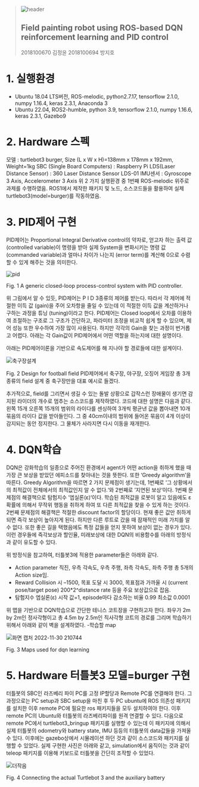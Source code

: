 >![header](https://capsule-render.vercel.app/api?type=transparent&color=auto&height=90&section=header&text=2022-2%20SW%20Capstone%20Design&fontSize=50&fontColor=A9280C)
>
>## Field painting robot using ROS-based DQN reinforcement learning and PID control
>
> 2018100670 김정윤
> 2018100694 방지호

# 1. 실행환경 
- Ubuntu 18.04 LTS버전, ROS-melodic, python2.7.17, tensorflow 2.1.0, numpy 1.16.4, keras 2.3.1, Anaconda 3
- Ubuntu 22.04, ROS2-humble, python 3.9, tensorflow 2.1.0, numpy 1.16.6, keras 2.3.1, Gazebo9

# 2. Hardware 스펙
모델 : turtlebot3 burger, Size (L x W x H)=138mm x 178mm x 192mm, Weight=1kg
SBC (Single Board Computers) : Raspberry Pi
LDS(Laser Distance Sensor) : 360 Laser Distance Sensor LDS-01
IMU센서 : Gyroscope 3 Axis, Accelerometer 3 Axis
위 2 가지 실행환경 중 1번째 ROS-melodic 위주로 과제를 수행하였음. ROS1에서 제작한 패키지 및 노드, 소스코드들을 활용하여 실제 turtlebot3(model=burger)를 작동하였음.

# 3. PID제어 구현
PID제어는 Proportional Integral Derivative control의 약자로, 얻고자 하는 출력 값 (controlled variable)이 명령을 받아 실제 System을 변화시키는 명령 값 (commanded variable)과 얼마나 차이가 나는지 (error term)를 계산해 0으로 수렴할 수 있게 해주는 것을 의미한다.

![pid](https://user-images.githubusercontent.com/104184349/204840458-fef330d6-dae7-4bde-b161-b13c38145957.png)

Fig. 1 A generic closed-loop process-control system with PID controller.


위 그림에서 알 수 있듯, PID제어는 P I D 3종류의 제어를 받는다. 따라서 각 제어에 적절한 이득 값 (gain)을 주어 오차항을 줄일 수 있는데 이 적절한 이득 값을 계산하거나 구하는 과정을 튜닝 (tuning)이라고 한다. PID제어는 Closed loop에서 오차를 이용하여 조절하는 구조로 그 구조가 간단하고, 파라미터 조정을 비교적 쉽게 할 수 있으며, 제어 성능 또한 우수하여 가장 많이 사용된다. 하지만 각각의 Gain을 찾는 과정이 번거롭고 어렵다. 아래는 각 Gain값이 PID제어에서 어떤 역할을 하는지에 대한 설명이다.

아래는 PID제어이론을 기반으로 속도제어를 해 지나야 할 경로들에 대한 설계이다. 

![축구장설계](https://user-images.githubusercontent.com/104184349/204840821-ae1564a1-c480-4f5d-b124-ed839e349898.png)

Fig. 2 Design for football field
PID제어에서 축구장, 야구장, 오징어 게임장 총 3개 종류의 field 설계 중 축구장만을 대표 예시로 들겠다.

추가적으로, field를 그리면서 생길 수 있는 돌발 상황으로 갑작스런 장애물이 생기면 감지된 라이더의 개수로 멈추는 소스코드를 제작하였다. 코드에 대한 설명은 다음과 같다. 왼쪽 15개 오른쪽 15개의 범위의 라이다를 센싱하여 3개씩 평균낸 값을 뽑아내면 10개 묶음의 라이다 값을 받아들인다. 그 중 40cm이내의 범위에 들어온 묶음이 4개 이상이 감지되는 동안 정지한다. 그 물체가 사라지면 다시 이동을 재개한다.

# 4. DQN학습 
DQN은 강화학습의 일종으로 주어진 환경에서 agent가 어떤 action을 취하게 했을 때 가장 큰 보상을 받았던 에피소드를 찾아내는 것을 뜻한다. 또한 ‘Greedy algorithm’을 따른다. Greedy Algorithm을 따르면 2 가지 문제점이 생기는데, 1번째로 ‘그 상황에서의 최적값이 전체에서의 최적값인지 알 수 없다.‘와 2번째로 ’지연된 보상‘이다.
1번째 문제점의 해결책으로 탐험지수 ’엡실론(ε)‘이다. 학습된 최적값을 로봇이 알고 있음에도 ε확률에 의해서 무작위 행동을 취하게 하여 또 다른 최적값을 찾을 수 있게 하는 것이다.
2번째 문제점의 해결책은 적절한 discount factor의 할당이다. 현재 좋은 값만 취하게 되면 즉각 보상이 높아지게 된다. 하지만 다른 루트로 갔을 때 잠재적인 미래 가치를 알 수 없다. 또한 좋은 길을 택했음에도 특정 값들을 얻지 못하여 보상이 없는 경우가 있다. 이런 경우들에 즉각보상과 할인율, 미래보상에 대한 DQN의 비용함수를 아래의 방정식과 같이 유도할 수 있다.

위 방정식을 참고하여, 터틀봇3에 적용한 parameter들은 아래와 같다.
 - Action parameter
직진, 우측 각속도, 우측 주행, 좌측 각속도, 좌측 주행 총 5개의 Action size임.
 - Reward
Collision 시 –1500, 목표 도달 시 3000, 
목표점과 가까울 시 (current pose/target pose) 200*2^distance rate 등을 주요 보상값으로 잡음.
 - 탐험지수 엡실론(ε)
시작 값=1, episode마다 감소하는 비율 0.99 최소값 0.0001 
 
위 맵을 기반으로 DQN학습으로 간단한 테니스 코트장을 구현하고자 한다.
좌우가 2m by 2m인 정사각형이고 총 4.5m by 2.5m인 직사각형 코트의 경로를 그리며 학습하기 위해서 아래와 같이 벽을 설계하였다.
 -학습할 map

![화면 캡처 2022-11-30 210744](https://user-images.githubusercontent.com/104184349/204840981-1982de27-25b4-4897-a921-e0047ce15d85.png)

Fig. 3 Maps used for dqn learning

# 5. Hardware 터틀봇3 모델=burger 구현
터틀봇의 SBC인 라즈베리 파이 PC를 고정 IP할당과 Remote PC를 연결해야 한다. 그 과정으로는 PC setup과 SBC setup을 마친 후 두 PC ubuntu에 ROS 의존성 패키지를 설치한 이후 remote PC에 필요한 ros 패키지들을 모두 설치하여야 한다. 이후 remote PC의 Ubuntu와 터틀봇의 라즈베리파이를 원격 연결할 수 있다. 다음으로 remote PC에서 turtlebot3_bringup 패키지를 실행할 수 있는데 이 패키지에 의해서 실제 터틀봇의 odometry와 battery state, IMU 등등의 터틀봇의 data값들을 가져올 수 있다. 이후에는 gazebo상에서 시뮬레이션 하던 것과 같이 소스코드와 패키지를 실행할 수 있었다.
실제 구현한 사진은 아래와 같고, simulation에서 움직이는 것과 같이 teleop 패키지를 이용해 키보드로 터틀봇을 간단히 조작할 수 있었다.

![더작음](https://user-images.githubusercontent.com/104184349/204842767-e07c0bb4-f934-471d-9bb3-4871a13502b8.jpg)

 Fig. 4 Connecting the actual Turtlebot 3 and the auxiliary battery



